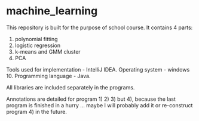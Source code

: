 # machine_learning

This repository is built for the purpose of school course. 
It contains 4 parts: 
  1) polynomial fitting
  2) logistic regression
  3) k-means and GMM cluster
  4) PCA

Tools used for implementation - IntelliJ IDEA. 
Operating system - windows 10. 
Programming language - Java. 

All libraries are included separately in the programs. 

Annotations are detailed for program 1) 2) 3) but 4), because the last program is finished in a hurry ... maybe I will probably add it or re-construct program 4) in the future. 